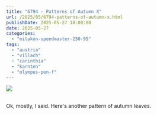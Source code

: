 ```yaml
---
title: "6794 - Patterns of Autumn X"
url: /2025/05/6794-patterns-of-autumn-x.html
publishDate: 2025-05-27 18:00:00
date: 2025-05-27
categories:
  - "mitakon-speedmaster-250-95"
tags:
  - "austria"
  - "villach"
  - "carinthia"
  - "karnten"
  - "olympus-pen-f"
---
```

<div class="container">
<div class="center"><a target="_blank" href="https://d25zfm9zpd7gm5.cloudfront.net/1200x1200/2020/20201108_154816_lr.jpg"><img class="webfeedsFeaturedVisual" src="https://d25zfm9zpd7gm5.cloudfront.net/0600x0600/2020/20201108_154816_lr.jpg" /></a></div>
</div>
<br />

Ok, mostly, I said. Here's another pattern of autumn leaves.
